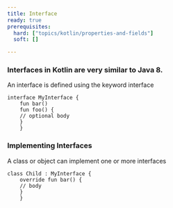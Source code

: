 ```yaml
---
title: Interface 
ready: true
prerequisites:
  hard: ["topics/kotlin/properties-and-fields"]
  soft: []

---
```

### Interfaces in Kotlin are very similar to Java 8.

An interface is defined using the keyword interface
````
interface MyInterface {
    fun bar()
    fun foo() {
    // optional body
    }
    }
````
### Implementing Interfaces
A class or object can implement one or more interfaces
````
class Child : MyInterface {
    override fun bar() {
    // body
    }
    }
````
